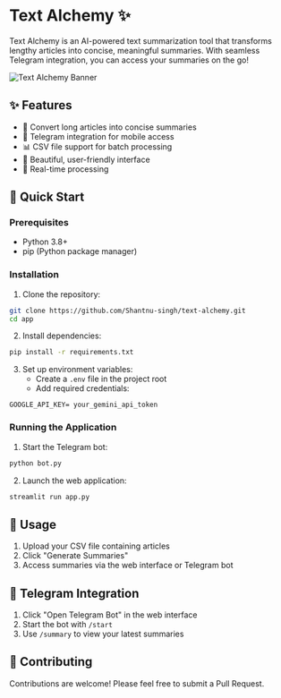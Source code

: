 # Text Alchemy ✨

Text Alchemy is an AI-powered text summarization tool that transforms lengthy articles into concise, meaningful summaries. With seamless Telegram integration, you can access your summaries on the go!

![Text Alchemy Banner](images/logo.jpg.png)

## ✨ Features

- 📝 Convert long articles into concise summaries
- 📱 Telegram integration for mobile access
- 📊 CSV file support for batch processing
- 🎨 Beautiful, user-friendly interface
- 🚀 Real-time processing

## 🚀 Quick Start

### Prerequisites

- Python 3.8+
- pip (Python package manager)

### Installation

1. Clone the repository:
```bash
git clone https://github.com/Shantnu-singh/text-alchemy.git
cd app
```

2. Install dependencies:
```bash
pip install -r requirements.txt
```

3. Set up environment variables:
   - Create a `.env` file in the project root
   - Add required credentials:
```env
GOOGLE_API_KEY= your_gemini_api_token
```

### Running the Application

1. Start the Telegram bot:
```bash
python bot.py
```

2. Launch the web application:
```bash
streamlit run app.py
```

## 📖 Usage

1. Upload your CSV file containing articles
2. Click "Generate Summaries"
3. Access summaries via the web interface or Telegram bot

## 📱 Telegram Integration

1. Click "Open Telegram Bot" in the web interface
2. Start the bot with `/start`
3. Use `/summary` to view your latest summaries

## 🤝 Contributing

Contributions are welcome! Please feel free to submit a Pull Request.


